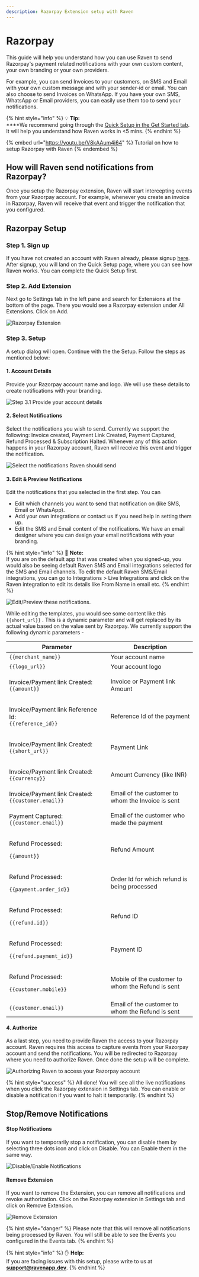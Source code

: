 ```yaml
---
description: Razorpay Extension setup with Raven
---
```


# Razorpay

This guide will help you understand how you can use Raven to send Razorpay's payment related notifications with your own custom content, your own branding or your own providers.

For example, you can send Invoices to your customers, on SMS and Email with your own custom message and with your sender-id or email. You can also choose to send Invoices on WhatsApp. If you have your own SMS, WhatsApp or Email providers, you can easily use them too to send your notifications.

{% hint style="info" %}
💡 **Tip:**\
****We recommend going through the [Quick Setup in the Get Started tab](https://console.ravenapp.dev/app/get-started). It will help you understand how Raven works in <5 mins.
{% endhint %}

{% embed url="https://youtu.be/V8kAAum4i64" %}
Tutorial on how to setup Razorpay with Raven
{% endembed %}

## How will Raven send notifications from Razorpay?

Once you setup the Razorpay extension, Raven will start intercepting events from your Razorpay account. For example, whenever you create an invoice in Razorpay, Raven will receive that event and trigger the notification that you configured.

## **Razorpay Setup**

### **Step 1. Sign up**

If you have not created an account with Raven already, please signup [here](https://console.ravenapp.dev). After signup, you will land on the Quick Setup page, where you can see how Raven works. You can complete the Quick Setup first.

### Step 2. Add Extension

Next go to Settings tab in the left pane and search for Extensions at the bottom of the page. There you would see a Razorpay extension under All Extensions. Click on Add.

![Razorpay Extension](<../../.gitbook/assets/ezgif.com-gif-maker (3).gif>)

### Step 3. Setup

A setup dialog will open. Continue with the the Setup. Follow the steps as mentioned below:

#### 1. Account Details

Provide your Razorpay account name and logo. We will use these details to create notifications with your branding.

![Step 3.1 Provide your account details ](<../../.gitbook/assets/image (13).png>)

#### 2. Select Notifications

Select the notifications you wish to send. Currently we support the following: Invoice created, Payment Link Created, Payment Captured, Refund Processed & Subscription Halted. Whenever any of this action happens in your Razorpay account, Raven will receive this event and trigger the notification.

![Select the notifications Raven should send ](<../../.gitbook/assets/image (14).png>)

#### 3. Edit & Preview Notifications

Edit the notifications that you selected in the first step. You can&#x20;

* Edit which channels you want to send that notification on (like SMS, Email or WhatsApp).
* Add your own integrations or contact us if you need help in setting them up.&#x20;
* Edit the SMS and Email content of the notifications. We have an email designer where you can design your email notifications with your branding.&#x20;

{% hint style="info" %}
📘 **Note:** \
If you are on the default app that was created when you signed-up, you would also be seeing default Raven SMS and Email integrations selected for the SMS and Email channels. To edit the default Raven SMS/Email integrations, you can go to Integrations > Live Integrations and click on the Raven integration to edit its details like From Name in email etc.&#x20;
{% endhint %}

![Edit/Preview these notifications.](<../../.gitbook/assets/image (15).png>)

While editing the templates, you would see some content like this `{{short_url}}` . This is a dynamic parameter and will get replaced by its actual value based on the value sent by Razorpay. We currently support the following dynamic parameters -&#x20;

| Parameter                                                                  | Description                                       |
| -------------------------------------------------------------------------- | ------------------------------------------------- |
| `{{merchant_name}}`                                                        | Your account name                                 |
| `{{logo_url}}`                                                             | Your account logo                                 |
| <p>Invoice/Payment link Created:<br><code>{{amount}}</code></p>            | Invoice or Payment link Amount                    |
| <p>Invoice/Payment link Reference Id:<br><code>{{reference_id}}</code></p> | Reference Id of the payment                       |
| <p>Invoice/Payment link Created:<br><code>{{short_url}}</code></p>         | Payment Link                                      |
| <p>Invoice/Payment link Created:<br><code>{{currency}}</code></p>          | Amount Currency (like INR)                        |
| Invoice/Payment link Created: `{{customer.email}}`                         | Email of the customer to whom the Invoice is sent |
| <p>Payment Captured:<br> <code>{{customer.email}}</code></p>               | Email of the customer who made the payment        |
| <p>Refund Processed:</p><p><code>{{amount}}</code></p>                     | Refund Amount                                     |
| <p>Refund Processed:</p><p><code>{{payment.order_id}}</code></p>           | Order Id for which refund is being processed      |
| <p>Refund Processed:</p><p><code>{{refund.id}}</code></p>                  | Refund ID                                         |
| <p>Refund Processed:</p><p><code>{{refund.payment_id}}</code></p>          | Payment ID                                        |
| <p>Refund Processed:</p><p><code>{{customer.mobile}}</code></p>            | Mobile of the customer to whom the Refund is sent |
| `{{customer.email}}`                                                       | Email of the customer to whom the Refund is sent  |

#### 4. Authorize

As a last step, you need to provide Raven the access to your Razorpay account. Raven requires this access to capture events from your Razorpay account and send the notifications. You will be redirected to Razorpay where you need to authorize Raven. Once done the setup will be complete.

![Authorizing Raven to access your Razorpay account](<../../.gitbook/assets/ezgif.com-gif-maker (4).gif>)

{% hint style="success" %}
All done! You will see all the live notifications when you click the Razorpay extension in Settings tab. You can enable or disable a notification if you want to halt it temporarily.
{% endhint %}

## Stop/Remove Notifications

#### Stop Notifications

If you want to temporarily stop a notification, you can disable them by selecting three dots icon  and click on Disable. You can Enable them in the same way.

![Disable/Enable Notifications](<../../.gitbook/assets/image (16).png>)

#### Remove Extension

If you want to remove the Extension, you can remove all notifications and revoke authorization. Click on the Razorpay extension in Settings tab and click on Remove Extension.

![Remove Extension](<../../.gitbook/assets/image (17).png>)

{% hint style="danger" %}
Please note that this will remove all notifications being processed by Raven. You will still be able to see the Events you configured in the Events tab.
{% endhint %}

{% hint style="info" %}
✋ **Help:** \
If you are facing issues with this setup, please write to us at **support@ravenapp.dev**.
{% endhint %}
